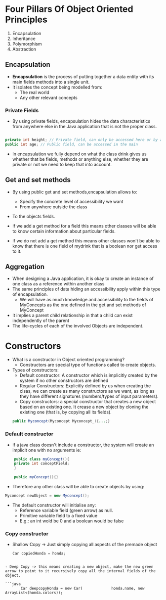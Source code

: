 # Four Pillars Of Object Oriented Principles

1. Encapsulation
2. Inheritance
3. Polymorphism
4. Abstraction

## Encapsulation

- **Encapsulation** is the process of putting together a data entity with its main fields methods into a single unit.
- It isolates the concept being modelled from:
	- The real world
	- Any other relevant concepts


### Private Fields 

- By using private fields, encapsulation hides the data characteristics from anywhere else in the Java application that is not the proper class.
```java 

private int height; // Private field, can only be accessed here or by a get/set
public int age; // Public field, can be accessed in the main
```

- In encapsulation we fully depend on what the class drink gives us whether that be fields, methods or anything else, whether they are private or not we need to keep that into account.

## Get and set methods 

- By using public get and set methods,encapsulation allows to:
	- Specify the concrete level of accessibility we want
	- From anywhere outside the class
- To the objects fields.

- If we add a get method for a field this means other classes will be able to know certain information about particular fields.
- If we do not add a get method this means other classes won't be able to know that there is one field of mydrink that is a boolean nor get access to it.

## Aggregation

- When designing a Java application, it is okay to create an instance of one class as a reference within another class
- The same principles of data hiding an accessibility apply within this type of encapsulation. 
	- We will have as much knowledge and accessibility to the fields of MyConcepts as the one defined in the get and set methods of MyConcept
- It implies a parent child relationship in that a child can exist independently of the parent
- The life-cycles of each of the involved Objects are independent.

# Constructors

- What is a constructor in Object oriented programming?
	- Constructors are special type of functions called to create objects.
- Types of constructors:
	- Default constructor: A constructor which is implicitly created by the system if no other constructors are defined
	- Regular Constructors: Explicitly defined by us when creating the clsas, we can create as many constructors as we want, as long as they have different signatures (numbers/types of input parameters).
	- Copy constructors: a special constructor that creates a new object based on an existing one. It crease a new object by cloning the existing one (that is, by copying all its fields).
	``` java
	public Myconcept(Myconcept Myconcept_){...;}
	```

### Default constructor 
- If a java class doesn't include a constructor, the system will create an implicit one with no arguments ie:

```java 
	public class myConcept(){
	private int conceptField;
	}

	public myConcept(){}
```

- Therefore any other class will be able to create objects by using:

```java
Myconcept newObject = new Myconcept();
```

- The default constructor will initialise any:
	- Reference variable field (green arrow) as null.
	- Primitive variable field to a fixed value
	- E.g.: an int wold be 0 and a boolean would be false

### Copy constructor
- Shallow Copy -> Just simply copying all aspects of the premade object 
	```java
	Car copiedHonda = honda;
```

- Deep Copy -> this means creating a new object, make the new green arrow to point to it recursively copy all the internal fields of the object.

```java 
	   Car deepcopyHonda = new Car(             honda.name, new ArrayList<(honda.colors));   
```

